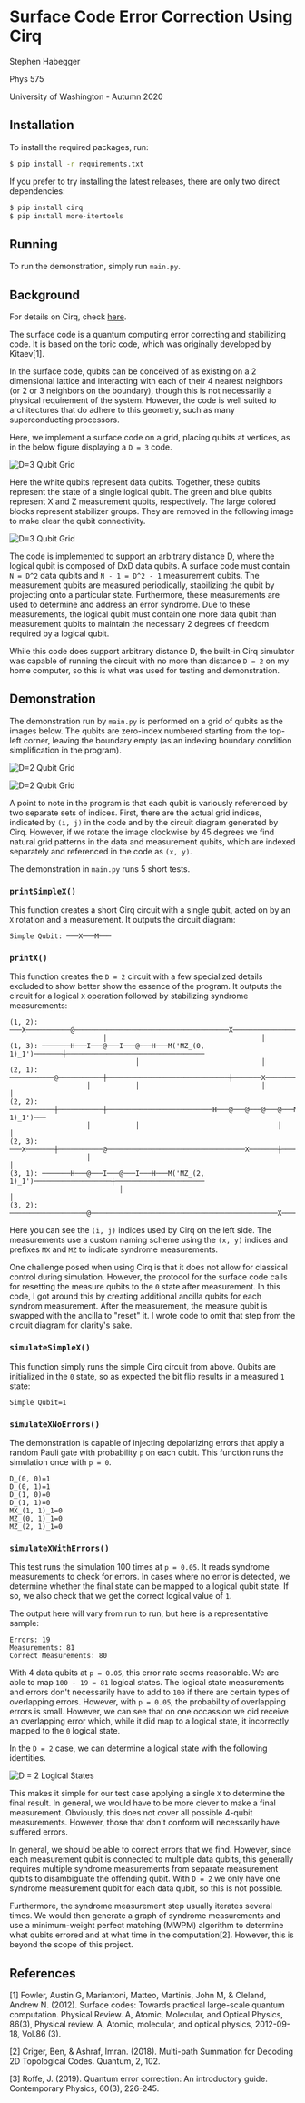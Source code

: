 # Surface Code Error Correction Using Cirq

Stephen Habegger

Phys 575

University of Washington - Autumn 2020

## Installation

To install the required packages, run:

```bash
$ pip install -r requirements.txt
```

If you prefer to try installing the latest releases, there are only two direct dependencies:

```bash
$ pip install cirq
$ pip install more-itertools
```

## Running

To run the demonstration, simply run `main.py`.

## Background

For details on Cirq, check [here](https://quantumai.google/cirq).

The surface code is a quantum computing error correcting and stabilizing code. It is based on the toric code, which was originally developed by Kitaev[1].

In the surface code, qubits can be conceived of as existing on a 2 dimensional lattice and interacting with each of their 4 nearest neighbors (or 2 or 3 neighbors on the boundary), though this is not necessarily a physical requirement of the system. However, the code is well suited to architectures that do adhere to this geometry, such as many superconducting processors.

Here, we implement a surface code on a grid, placing qubits at vertices, as in the below figure displaying a `D = 3` code.

![D=3 Qubit Grid](./d_3_background.svg)

Here the white qubits represent data qubits. Together, these qubits represent the state of a single logical qubit. The green and blue qubits represent X and Z measurement qubits, respectively. The large colored blocks represent stabilizer groups. They are removed in the following image to make clear the qubit connectivity.

![D=3 Qubit Grid](./d_3.svg)

The code is implemented to support an arbitrary distance D, where the logical qubit is composed of DxD data qubits. A surface code must contain `N = D^2` data qubits and `N - 1 = D^2 - 1` measurement qubits. The measurement qubits are measured periodically, stabilizing the qubit by projecting onto a particular state. Furthermore, these measurements are used to determine and address an error syndrome. Due to these measurements, the logical qubit must contain one more data qubit than measurement qubits to maintain the necessary 2 degrees of freedom required by a logical qubit.

While this code does support arbitrary distance D, the built-in Cirq simulator was capable of running the circuit with no more than distance `D = 2` on my home computer, so this is what was used for testing and demonstration.

## Demonstration

The demonstration run by `main.py` is performed on a grid of qubits as the images below. The qubits are zero-index numbered starting from the top-left corner, leaving the boundary empty (as an indexing boundary condition simplification in the program).

![D=2 Qubit Grid](./d_2_background.svg)

![D=2 Qubit Grid](./d_2.svg)

A point to note in the program is that each qubit is variously referenced by two separate sets of indices. First, there are the actual grid indices, indicated by `(i, j)` in the code and by the circuit diagram generated by Cirq. However, if we rotate the image clockwise by 45 degrees we find natural grid patterns in the data and measurement qubits, which are indexed separately and referenced in the code as `(x, y)`.

The demonstration in `main.py` runs 5 short tests.

### `printSimpleX()`

This function creates a short Cirq circuit with a single qubit, acted on by an `X` rotation and a measurement. It outputs the circuit diagram:

```
Simple Qubit: ───X───M───
```

### `printX()`

This function creates the `D = 2` circuit with a few specialized details excluded to show better show the essence of the program. It outputs the circuit for a logical `X` operation followed by stabilizing syndrome measurements:

```
(1, 2): ───X───────────@──────────────────────────────────────X──────────────────────────────────
                       │                                      │
(1, 3): ───────H───I───@───I───@───H───M('MZ_(0, 1)_1')───────┼──────────────────────────────────
                               │                              │
(2, 1): ───────────@───────────┼──────────────────────────────┼───────X──────────────────────────
                   │           │                              │       │
(2, 2): ───────────┼───────────┼──────────────────────────H───@───@───@───@───M('MX_(1, 1)_1')───
                   │           │                                  │       │
(2, 3): ───X───────┼───────────@──────────────────────────────────X───────┼──────────────────────
                   │                                                      │
(3, 1): ───────H───@───I───@───I───H───M('MZ_(2, 1)_1')───────────────────┼──────────────────────
                           │                                              │
(3, 2): ───────────────────@──────────────────────────────────────────────X──────────────────────
```

Here you can see the `(i, j)` indices used by Cirq on the left side. The measurements use a custom naming scheme using the `(x, y)` indices and prefixes `MX` and `MZ` to indicate syndrome measurements.

One challenge posed when using Cirq is that it does not allow for classical control during simulation. However, the protocol for the surface code calls for resetting the measure qubits to the `0` state after measurement. In this code, I got around this by creating additional ancilla qubits for each syndrom measurement. After the measurement, the measure qubit is swapped with the ancilla to "reset" it. I wrote code to omit that step from the circuit diagram for clarity's sake.

### `simulateSimpleX()`

This function simply runs the simple Cirq circuit from above. Qubits are initialized in the `0` state, so as expected the bit flip results in a measured `1` state:

```
Simple Qubit=1
```

### `simulateXNoErrors()`

The demonstration is capable of injecting depolarizing errors that apply a random Pauli gate with probability `p` on each qubit. This function runs the simulation once with `p = 0`.

```
D_(0, 0)=1
D_(0, 1)=1
D_(1, 0)=0
D_(1, 1)=0
MX_(1, 1)_1=0
MZ_(0, 1)_1=0
MZ_(2, 1)_1=0
```

### `simulateXWithErrors()`

This test runs the simulation 100 times at `p = 0.05`. It reads syndrome measurements to check for errors. In cases where no error is detected, we determine whether the final state can be mapped to a logical qubit state. If so, we also check that we get the correct logical value of `1`.

The output here will vary from run to run, but here is a representative sample:

```
Errors: 19
Measurements: 81
Correct Measurements: 80
```

With 4 data qubits at `p = 0.05`, this error rate seems reasonable. We are able to map `100 - 19 = 81` logical states. The logical state measurements and errors don't necessarily have to add to `100` if there are certain types of overlapping errors. However, with `p = 0.05`, the probability of overlapping errors is small. However, we can see that on one occassion we did receive an overlapping error which, while it did map to a logical state, it incorrectly mapped to the `0` logical state.

In the `D = 2` case, we can determine a logical state with the following identities.

![D = 2 Logical States](./4qubit_state.svg)

This makes it simple for our test case applying a single `X` to determine the final result. In general, we would have to be more clever to make a final measurement. Obviously, this does not cover all possible 4-qubit measurements. However, those that don't conform will necessarily have suffered errors.

In general, we should be able to correct errors that we find. However, since each measurement qubit is connected to multiple data qubits, this generally requires multiple syndrome measurements from separate measurement qubits to disambiguate the offending qubit. With `D = 2` we only have one syndrome measurement qubit for each data qubit, so this is not possible.

Furthermore, the syndrome measurement step usually iterates several times. We would then generate a graph of syndrome measurements and use a minimum-weight perfect matching (MWPM) algorithm to determine what qubits errored and at what time in the computation[2]. However, this is beyond the scope of this project.

## References

[1] Fowler, Austin G, Mariantoni, Matteo, Martinis, John M, & Cleland, Andrew N. (2012). Surface codes: Towards practical large-scale quantum computation. Physical Review. A, Atomic, Molecular, and Optical Physics, 86(3), Physical review. A, Atomic, molecular, and optical physics, 2012-09-18, Vol.86 (3).

[2] Criger, Ben, & Ashraf, Imran. (2018). Multi-path Summation for Decoding 2D Topological Codes. Quantum, 2, 102.

[3] Roffe, J. (2019). Quantum error correction: An introductory guide. Contemporary Physics, 60(3), 226-245.
